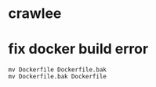 # crawlee

# fix docker build error

```
mv Dockerfile Dockerfile.bak
mv Dockerfile.bak Dockerfile
```
